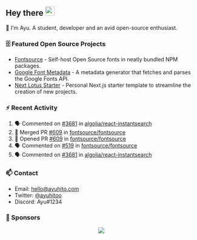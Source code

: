 ## Hey there <img src="https://media.giphy.com/media/hvRJCLFzcasrR4ia7z/giphy.gif" width="25" height="25">

📝 I'm Ayu. A student, developer and an avid open-source enthusiast.

### 🗄 Featured Open Source Projects

- [Fontsource](https://github.com/fontsource/fontsource) - Self-host Open Source fonts in neatly bundled NPM packages.
- [Google Font Metadata](https://github.com/fontsource/google-font-metadata) - A metadata generator that fetches and parses the Google Fonts API.
- [Next Lotus Starter](https://github.com/DecliningLotus/next-lotus-starter) - Personal Next.js starter template to streamline the creation of new projects.

### ⚡ Recent Activity

<!--START_SECTION:activity-->

1. 🗣 Commented on [#3681](https://github.com/algolia/react-instantsearch/issues/3681) in [algolia/react-instantsearch](https://github.com/algolia/react-instantsearch)
2. 🎉 Merged PR [#609](https://github.com/fontsource/fontsource/pull/609) in [fontsource/fontsource](https://github.com/fontsource/fontsource)
3. 💪 Opened PR [#609](https://github.com/fontsource/fontsource/pull/609) in [fontsource/fontsource](https://github.com/fontsource/fontsource)
4. 🗣 Commented on [#519](https://github.com/fontsource/fontsource/issues/519) in [fontsource/fontsource](https://github.com/fontsource/fontsource)
5. 🗣 Commented on [#3681](https://github.com/algolia/react-instantsearch/issues/3681) in [algolia/react-instantsearch](https://github.com/algolia/react-instantsearch)
<!--END_SECTION:activity-->

### 📫 Contact

- Email: hello@ayuhito.com
- Twitter: [@ayuhitoo](https://twitter.com/ayuhitoo)
- Discord: Ayu#1234


### :sparkling_heart: Sponsors

<p align="center">
  <a href="https://cdn.jsdelivr.net/gh/ayuhito/ayuhito/sponsors.svg">
    <img src='https://cdn.jsdelivr.net/gh/ayuhito/ayuhito/sponsors.svg'/>
  </a>
</p>